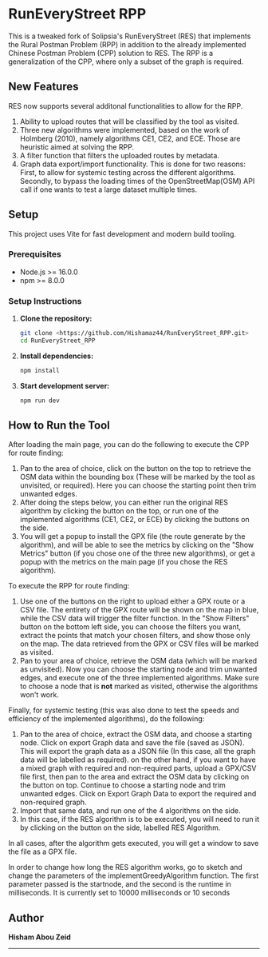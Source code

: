 # RunEveryStreet RPP

This is a tweaked fork of Solipsia's RunEveryStreet (RES) that implements the Rural Postman Problem (RPP) in addition to the already implemented Chinese Postman Problem (CPP) solution to RES. The RPP is a generalization of the CPP, where only a subset of the graph is required.

## New Features

RES now supports several additonal functionalities to allow for the RPP.

1. Ability to upload routes that will be classified by the tool as visited.
2. Three new algorithms were implemented, based on the work of Holmberg (2010), namely algorithms CE1, CE2, and ECE. Those are heuristic aimed at solving the RPP.
3. A filter function that filters the uploaded routes by metadata.
4. Graph data export/import functionality. This is done for two reasons: First, to allow for systemic testing across the different algorithms. Secondly, to bypass the loading times of the OpenStreetMap(OSM) API call if one wants to test a large dataset multiple times.

## Setup

This project uses Vite for fast development and modern build tooling.

### Prerequisites

- Node.js >= 16.0.0
- npm >= 8.0.0

### Setup Instructions

1. **Clone the repository:**

   ```bash
   git clone <https://github.com/Hishamaz44/RunEveryStreet_RPP.git>
   cd RunEveryStreet_RPP

   ```

2. **Install dependencies:**

   ```bash
   npm install

   ```

3. **Start development server:**

   ```bash
   npm run dev

   ```

## How to Run the Tool

After loading the main page, you can do the following to execute the CPP for route finding:

1. Pan to the area of choice, click on the button on the top to retrieve the OSM data within the bounding box (These will be marked by the tool as unvisited, or required). Here you can choose the starting point then trim unwanted edges.
2. After doing the steps below, you can either run the original RES algorithm by clicking the button on the top, or run one of the implemented algorithms (CE1, CE2, or ECE) by clicking the buttons on the side.
3. You will get a popup to install the GPX file (the route generate by the algorithm), and will be able to see the metrics by clicking on the "Show Metrics" button (if you chose one of the three new algorithms), or get a popup with the metrics on the main page (if you chose the RES algorithm).

To execute the RPP for route finding:

1. Use one of the buttons on the right to upload either a GPX route or a CSV file. The entirety of the GPX route will be shown on the map in blue, while the CSV data will trigger the filter function. In the "Show Filters" button on the bottom left side, you can choose the filters you want, extract the points that match your chosen filters, and show those only on the map. The data retrieved from the GPX or CSV files will be marked as visited.
2. Pan to your area of choice, retrieve the OSM data (which will be marked as unvisited). Now you can choose the starting node and trim unwanted edges, and execute one of the three implemented algorithms. Make sure to choose a node that is **not** marked as visited, otherwise the algorithms won't work.

Finally, for systemic testing (this was also done to test the speeds and efficiency of the implemented algorithms), do the following:

1. Pan to the area of choice, extract the OSM data, and choose a starting node. Click on export Graph data and save the file (saved as JSON). This will export the graph data as a JSON file (In this case, all the graph data will be labelled as required). on the other hand, if you want to have a mixed graph with required and non-required parts, upload a GPX/CSV file first, then pan to the area and extract the OSM data by clicking on the button on top. Continue to choose a starting node and trim unwanted edges. Click on Export Graph Data to export the required and non-required graph.
2. Import that same data, and run one of the 4 algorithms on the side.
3. In this case, if the RES algorithm is to be executed, you will need to run it by clicking on the button on the side, labelled RES Algorithm.

In all cases, after the algorithm gets executed, you will get a window to save the file as a GPX file.

In order to change how long the RES algorithm works, go to sketch and change the parameters of the implementGreedyAlgorithm function. The first parameter passed is the startnode, and the second is the runtime in milliseconds. It is currently set to 10000 milliseconds or 10 seconds

## Author

**Hisham Abou Zeid**

---
